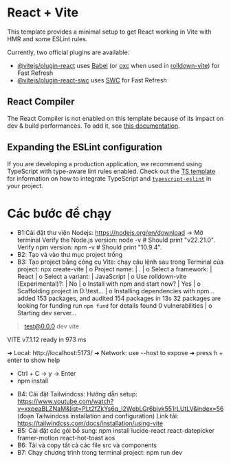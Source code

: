 # React + Vite

This template provides a minimal setup to get React working in Vite with HMR and some ESLint rules.

Currently, two official plugins are available:

- [@vitejs/plugin-react](https://github.com/vitejs/vite-plugin-react/blob/main/packages/plugin-react) uses [Babel](https://babeljs.io/) (or [oxc](https://oxc.rs) when used in [rolldown-vite](https://vite.dev/guide/rolldown)) for Fast Refresh
- [@vitejs/plugin-react-swc](https://github.com/vitejs/vite-plugin-react/blob/main/packages/plugin-react-swc) uses [SWC](https://swc.rs/) for Fast Refresh

## React Compiler

The React Compiler is not enabled on this template because of its impact on dev & build performances. To add it, see [this documentation](https://react.dev/learn/react-compiler/installation).

## Expanding the ESLint configuration

If you are developing a production application, we recommend using TypeScript with type-aware lint rules enabled. Check out the [TS template](https://github.com/vitejs/vite/tree/main/packages/create-vite/template-react-ts) for information on how to integrate TypeScript and [`typescript-eslint`](https://typescript-eslint.io) in your project.

# Các bước để chạy
- B1:Cài đặt thư viện Nodejs: https://nodejs.org/en/download -> Mở terminal
Verify the Node.js version:
  node -v # Should print "v22.21.0".
Verify npm version:
  npm -v # Should print "10.9.4".
- B2: Tạo và vào thư mục project trống
- B3: Tạo project bằng công cụ Vite: chạy câu lệnh sau trong Terminal của project: npx create-vite
|
o  Project name:
|  .
|
o  Select a framework:
|  React
|
o  Select a variant:
|  JavaScript
|
o  Use rolldown-vite (Experimental)?:
|  No
|
o  Install with npm and start now?
|  Yes
|
o  Scaffolding project in D:\test...
|
o  Installing dependencies with npm...
added 153 packages, and audited 154 packages in 13s
32 packages are looking for funding
  run `npm fund` for details
found 0 vulnerabilities
|
o  Starting dev server...
> test@0.0.0 dev
> vite

  VITE v7.1.12  ready in 973 ms

  ➜  Local:   http://localhost:5173/
  ➜  Network: use --host to expose
  ➜  press h + enter to show help

  + Ctrl + C -> y -> Enter
  + npm install 

- B4: Cài đặt Tailwindcss:
  Hướng dẫn setup: https://www.youtube.com/watch?v=xxpeaBLZNaM&list=PLt2fZkYs6q_l2WebLGr6biyk551rLUtLV&index=56 (đoạn Tailwindcss installation and configuration)
  Link tải: https://tailwindcss.com/docs/installation/using-vite
- B5: Cài đặt các gói bổ sung: npm install lucide-react react-datepicker framer-motion react-hot-toast aos
- B6: Tải và copy tất cả các file src và components
- B7: Chạy chương trình trong terminal project: npm run dev
